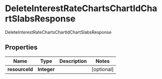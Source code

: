 

# DeleteInterestRateChartsChartIdChartSlabsResponse

DeleteInterestRateChartsChartIdChartSlabsResponse

## Properties

| Name | Type | Description | Notes |
|------------ | ------------- | ------------- | -------------|
|**resourceId** | **Integer** |  |  [optional] |



